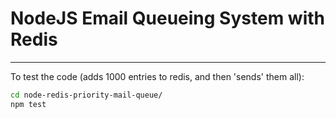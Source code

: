 # NodeJS Email Queueing System with Redis
__________
To test the code (adds 1000 entries to redis, and then 'sends' them all):
````bash
cd node-redis-priority-mail-queue/
npm test
````